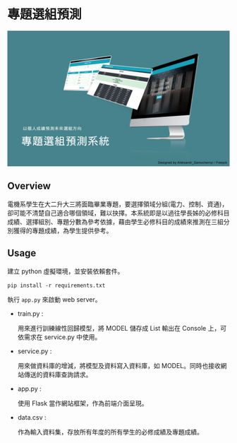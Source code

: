 # 專題選組預測

![overview](static/readme/Overview.png)

## Overview

電機系學生在大二升大三將面臨畢業專題，要選擇領域分組(電力、控制、資通)，卻可能不清楚自己適合哪個領域，難以抉擇。本系統即是以過往學長姊的必修科目成績、選擇組別、專題分數為參考依據，藉由學生必修科目的成績來推測在三組分別獲得的專題成績，為學生提供參考。

## Usage

建立 python 虛擬環境，並安裝依賴套件。

```
pip install -r requirements.txt
```

執行 `app.py` 來啟動 web server。

- train.py :

    用來進行訓練線性回歸模型，將 MODEL 儲存成 List 輸出在 Console 上，可依需求在 service.py 中使用。

- service.py :

    用來做資料庫的增減，將模型及資料寫入資料庫，如 MODEL。同時也接收網站傳送的資料庫查詢請求。
    

- app.py :

    使用 Flask 當作網站框架，作為前端介面呈現。

- data.csv :

    作為輸入資料集，存放所有年度的所有學生的必修成績及專題成績。
